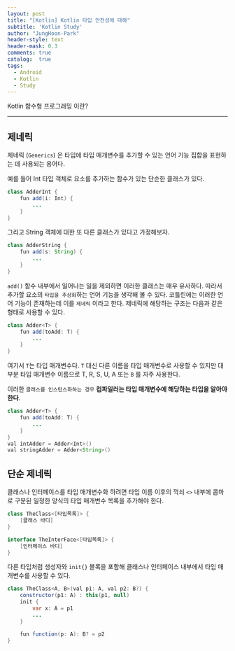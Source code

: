```yaml
---
layout: post
title: "[Kotlin] Kotlin 타입 안전성에 대해"
subtitle: 'Kotlin Study'
author: "JungHoon-Park"
header-style: text
header-mask: 0.3
comments: true
catalog:  true
tags:
  - Android
  - Kotlin
  - Study
---
```


Kotlin 함수형 프로그래밍 이란?

---

## 제네릭

제네릭 (`Generics`) 은 타입에 타입 매개변수를 추가할 수 있는 언어 기능 집합을 표현하는 데 사용되는 용어다.

예를 들어 Int 타입 객체로 요소를 추가하는 함수가 있는 단순한 클래스가 있다.

~~~java
class AdderInt {
    fun add(i: Int) {
        ...
    }
}
~~~

그리고 String 객체에 대한 또 다른 클래스가 있다고 가정해보자.

~~~java
class AdderString {
    fun add(s: String) {
        ...
    }
}
~~~

`add()` 함수 내부에서 일어나는 일을 제외하면 이러한 클래스는 매우 유사하다.
따라서 추가할 요소의 `타입을 추상화`하는 언어 기능을 생각해 볼 수 있다.
코틀린에는 이러한 언어 기능이 존재하는데 이를 `제네릭` 이라고 한다. 제네릭에 해당하는 구조는 다음과 같은 형태로 사용할 수 있다.

~~~java
class Adder<T> {
    fun add(toAdd: T) {
        ...
    }
}
~~~

여기서 `T`는 타입 매개변수다. `T` 대신 다른 이름을 타입 매개변수로 사용할 수 있지만 대부분 타입 매개변수 이름으로 T, R, S, U, A 또는 `B` 를 자주 사용한다.

이러한 `클래스를 인스턴스화하는 경우` **컴파일러는 타입 매개변수에 해당하는 타입을 알아야 한다**.

~~~java
class Adder<T> {
    fun add(toAdd: T) {
        ...
    }
}
val intAdder = Adder<Int>()
val stringAdder = Adder<String>()
~~~


## 단순 제네릭

클래스나 인터페이스를 타입 매개변수화 하려면 타입 이름 이후의 꺽쇠 `<>` 내부에 콤마로 구분된 일정한 양식의 타입 매개변수 목록을 추가해야 한다.

~~~java
class TheClass<[타입목록]> {
    [클래스 바디]
}

interface TheInterFace<[타입목록]> {
    [인터페이스 바디]
}
~~~

다른 타입처럼 생성자와 `init{}` 블록을 포함해 클래스나 인터페이스 내부에서 타입 매개변수를 사용할 수 있다.

~~~java
class TheClass<A, B>(val p1: A, val p2: B?) {
    constructor(p1: A) : this(p1, null)
    init {
        var x: A = p1
        ...
    }

    fun function(p: A): B? = p2
}
~~~








